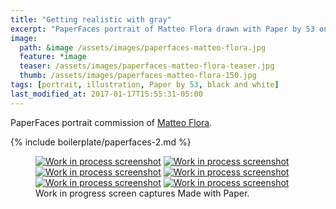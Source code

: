 ```yaml
---
title: "Getting realistic with gray"
excerpt: "PaperFaces portrait of Matteo Flora drawn with Paper by 53 on an iPad."
image: 
  path: &image /assets/images/paperfaces-matteo-flora.jpg 
  feature: *image
  teaser: /assets/images/paperfaces-matteo-flora-teaser.jpg
  thumb: /assets/images/paperfaces-matteo-flora-150.jpg
tags: [portrait, illustration, Paper by 53, black and white]
last_modified_at: 2017-01-17T15:55:31-05:00
---
```


PaperFaces portrait commission of [Matteo Flora](http://mgpf.it/).

{% include boilerplate/paperfaces-2.md %}

<figure class="third">
	<a href="{{ site.url }}/assets/images/paperfaces-matteo-flora-process-1-lg.jpg"><img src="{{ site.url }}/assets/images/paperfaces-matteo-flora-process-1-600.jpg" alt="Work in process screenshot"></a>
	<a href="{{ site.url }}/assets/images/paperfaces-matteo-flora-process-2-lg.jpg"><img src="{{ site.url }}/assets/images/paperfaces-matteo-flora-process-2-600.jpg" alt="Work in process screenshot"></a>
	<a href="{{ site.url }}/assets/images/paperfaces-matteo-flora-process-3-lg.jpg"><img src="{{ site.url }}/assets/images/paperfaces-matteo-flora-process-3-600.jpg" alt="Work in process screenshot"></a>
	<a href="{{ site.url }}/assets/images/paperfaces-matteo-flora-process-4-lg.jpg"><img src="{{ site.url }}/assets/images/paperfaces-matteo-flora-process-4-600.jpg" alt="Work in process screenshot"></a>
	<a href="{{ site.url }}/assets/images/paperfaces-matteo-flora-process-5-lg.jpg"><img src="{{ site.url }}/assets/images/paperfaces-matteo-flora-process-5-600.jpg" alt="Work in process screenshot"></a>
	<a href="{{ site.url }}/assets/images/paperfaces-matteo-flora-process-6-lg.jpg"><img src="{{ site.url }}/assets/images/paperfaces-matteo-flora-process-6-600.jpg" alt="Work in process screenshot"></a>
	<figcaption>Work in progress screen captures Made with Paper.</figcaption>
</figure>
